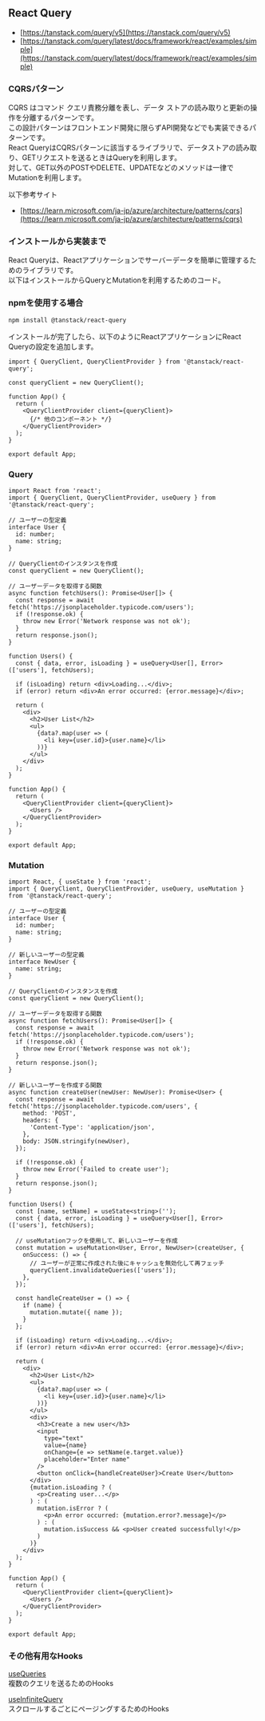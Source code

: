 ## React Query

- [https://tanstack.com/query/v5](https://tanstack.com/query/v5)
- [https://tanstack.com/query/latest/docs/framework/react/examples/simple](https://tanstack.com/query/latest/docs/framework/react/examples/simple)


### CQRSパターン

CQRS はコマンド クエリ責務分離を表し、データ ストアの読み取りと更新の操作を分離するパターンです。  
この設計パターンはフロントエンド開発に限らずAPI開発などでも実装できるパターンです。  
React QueryはCQRSパターンに該当するライブラリで、データストアの読み取り、GETリクエストを送るときはQueryを利用します。  
対して、GET以外のPOSTやDELETE、UPDATEなどのメソッドは一律でMutationを利用します。  

以下参考サイト  
  
- [https://learn.microsoft.com/ja-jp/azure/architecture/patterns/cqrs](https://learn.microsoft.com/ja-jp/azure/architecture/patterns/cqrs)


### インストールから実装まで

React Queryは、Reactアプリケーションでサーバーデータを簡単に管理するためのライブラリです。  
以下はインストールからQueryとMutationを利用するためのコード。  

### npmを使用する場合
```bash
npm install @tanstack/react-query
```


インストールが完了したら、以下のようにReactアプリケーションにReact Queryの設定を追加します。  

```tsx
import { QueryClient, QueryClientProvider } from '@tanstack/react-query';

const queryClient = new QueryClient();

function App() {
  return (
    <QueryClientProvider client={queryClient}>
      {/* 他のコンポーネント */}
    </QueryClientProvider>
  );
}

export default App;
```

### Query
```tsx
import React from 'react';
import { QueryClient, QueryClientProvider, useQuery } from '@tanstack/react-query';

// ユーザーの型定義
interface User {
  id: number;
  name: string;
}

// QueryClientのインスタンスを作成
const queryClient = new QueryClient();

// ユーザーデータを取得する関数
async function fetchUsers(): Promise<User[]> {
  const response = await fetch('https://jsonplaceholder.typicode.com/users');
  if (!response.ok) {
    throw new Error('Network response was not ok');
  }
  return response.json();
}

function Users() {
  const { data, error, isLoading } = useQuery<User[], Error>(['users'], fetchUsers);

  if (isLoading) return <div>Loading...</div>;
  if (error) return <div>An error occurred: {error.message}</div>;

  return (
    <div>
      <h2>User List</h2>
      <ul>
        {data?.map(user => (
          <li key={user.id}>{user.name}</li>
        ))}
      </ul>
    </div>
  );
}

function App() {
  return (
    <QueryClientProvider client={queryClient}>
      <Users />
    </QueryClientProvider>
  );
}

export default App;
```



### Mutation

```tsx
import React, { useState } from 'react';
import { QueryClient, QueryClientProvider, useQuery, useMutation } from '@tanstack/react-query';

// ユーザーの型定義
interface User {
  id: number;
  name: string;
}

// 新しいユーザーの型定義
interface NewUser {
  name: string;
}

// QueryClientのインスタンスを作成
const queryClient = new QueryClient();

// ユーザーデータを取得する関数
async function fetchUsers(): Promise<User[]> {
  const response = await fetch('https://jsonplaceholder.typicode.com/users');
  if (!response.ok) {
    throw new Error('Network response was not ok');
  }
  return response.json();
}

// 新しいユーザーを作成する関数
async function createUser(newUser: NewUser): Promise<User> {
  const response = await fetch('https://jsonplaceholder.typicode.com/users', {
    method: 'POST',
    headers: {
      'Content-Type': 'application/json',
    },
    body: JSON.stringify(newUser),
  });

  if (!response.ok) {
    throw new Error('Failed to create user');
  }
  return response.json();
}

function Users() {
  const [name, setName] = useState<string>('');
  const { data, error, isLoading } = useQuery<User[], Error>(['users'], fetchUsers);

  // useMutationフックを使用して、新しいユーザーを作成
  const mutation = useMutation<User, Error, NewUser>(createUser, {
    onSuccess: () => {
      // ユーザーが正常に作成された後にキャッシュを無効化して再フェッチ
      queryClient.invalidateQueries(['users']);
    },
  });

  const handleCreateUser = () => {
    if (name) {
      mutation.mutate({ name });
    }
  };

  if (isLoading) return <div>Loading...</div>;
  if (error) return <div>An error occurred: {error.message}</div>;

  return (
    <div>
      <h2>User List</h2>
      <ul>
        {data?.map(user => (
          <li key={user.id}>{user.name}</li>
        ))}
      </ul>
      <div>
        <h3>Create a new user</h3>
        <input
          type="text"
          value={name}
          onChange={e => setName(e.target.value)}
          placeholder="Enter name"
        />
        <button onClick={handleCreateUser}>Create User</button>
      </div>
      {mutation.isLoading ? (
        <p>Creating user...</p>
      ) : (
        mutation.isError ? (
          <p>An error occurred: {mutation.error?.message}</p>
        ) : (
          mutation.isSuccess && <p>User created successfully!</p>
        )
      )}
    </div>
  );
}

function App() {
  return (
    <QueryClientProvider client={queryClient}>
      <Users />
    </QueryClientProvider>
  );
}

export default App;
```

### その他有用なHooks

[useQueries](https://tanstack.com/query/latest/docs/framework/react/reference/useQueries)  
複数のクエリを送るためのHooks

[useInfiniteQuery](https://tanstack.com/query/latest/docs/framework/react/reference/useInfiniteQuery)  
スクロールするごとにページングするためのHooks